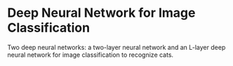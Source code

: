 # Deep Neural Network for Image Classification

Two deep neural networks: a two-layer neural network and an L-layer deep neural network for image classification to recognize cats.
